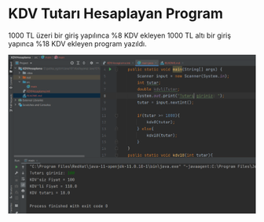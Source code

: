 # KDV Tutarı Hesaplayan Program

1000 TL üzeri bir giriş yapılınca %8 KDV ekleyen
1000 TL altı bir giriş yapınca %18 KDV ekleyen program yazıldı.

<img src="img/kdvEkran.jpg"></img>
